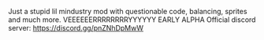 Just a stupid lil mindustry mod with questionable code, balancing, sprites and much more.
VEEEEEERRRRRRRRYYYYYY EARLY ALPHA
Official discord server: https://discord.gg/pnZNhDpMwW
